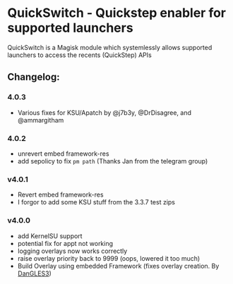 # QuickSwitch - Quickstep enabler for supported launchers

QuickSwitch is a Magisk module which systemlessly allows supported launchers to access the recents (QuickStep) APIs

## Changelog:

### 4.0.3

- Various fixes for KSU/Apatch by @j7b3y, @DrDisagree, and @ammargitham

### 4.0.2

- unrevert embed framework-res
- add sepolicy to fix `pm path` (Thanks Jan from the telegram group)

### v4.0.1

- Revert embed framework-res
- I forgor to add some KSU stuff from the 3.3.7 test zips

### v4.0.0

- add KernelSU support
- potential fix for appt not working
- logging overlays now works correctly
- raise overlay priority back to 9999 (oops, lowered it too much)
- Build Overlay using embedded Framework (fixes overlay creation. By [DanGLES3](https://github.com/DanGLES3))
